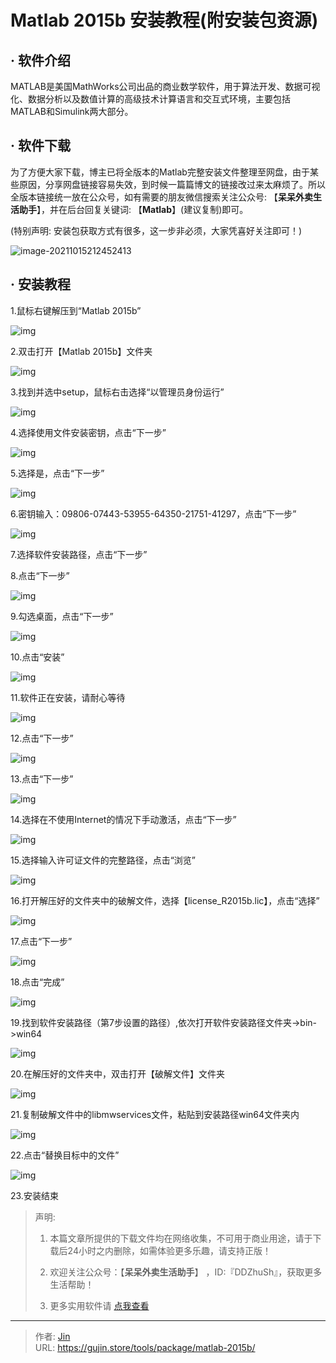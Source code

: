 # Matlab 2015b 安装教程(附安装包资源)


## · 软件介绍
MATLAB是美国MathWorks公司出品的商业数学软件，用于算法开发、数据可视化、数据分析以及数值计算的高级技术计算语言和交互式环境，主要包括MATLAB和Simulink两大部分。


## · 软件下载
为了方便大家下载，博主已将全版本的Matlab完整安装文件整理至网盘，由于某些原因，分享网盘链接容易失效，到时候一篇篇博文的链接改过来太麻烦了。所以全版本链接统一放在公众号，如有需要的朋友微信搜索关注公众号: 【**呆呆外卖生活助手**】，并在后台回复关键词: 【**Matlab**】(建议复制)即可。

(特别声明: 安装包获取方式有很多，这一步非必须，大家凭喜好关注即可！)

![image-20211015212452413](https://img.gujin.store/img/image-20211015212452413.png)

## · 安装教程

1.鼠标右键解压到“Matlab 2015b”

![img](https://img.gujin.store/img/v2-3e9c6aed9988f73b6987276e9c84d575_720w.png)



2.双击打开【Matlab 2015b】文件夹

![img](https://img.gujin.store/img/v2-e84cf3dd487c861f36f095c32e492a24_720w.png)

3.找到并选中setup，鼠标右击选择“以管理员身份运行”

![img](https://img.gujin.store/img/v2-6b0f8e2d38f92d37de18368c46e94535_720w.png)



4.选择使用文件安装密钥，点击“下一步”

![img](https://img.gujin.store/img/v2-c83d4ba3d2492deccc4e7fa690def530_720w.png)

5.选择是，点击“下一步”

![img](https://img.gujin.store/img/v2-7d91be4a1840ac92558ffd843f179301_720w.png)

6.密钥输入：09806-07443-53955-64350-21751-41297，点击“下一步”

![img](https://img.gujin.store/img/v2-98ef876ceda562daa1deca434094bb2e_720w.png)

7.选择软件安装路径，点击“下一步”

8.点击“下一步”

![img](https://img.gujin.store/img/v2-d9be6a46868f1027a6c85d771385ce80_720w.png)

9.勾选桌面，点击“下一步”

![img](https://img.gujin.store/img/v2-7d8c12929adfbb80d401ddec7d4d19a9_720w.png)

10.点击“安装”

![img](https://img.gujin.store/img/v2-c88133a73a7f91684848592622408aab_720w.png)

11.软件正在安装，请耐心等待

![img](https://img.gujin.store/img/v2-8338817a7cf84a1513f5368d4c27ce63_720w.png)

12.点击“下一步”

![img](https://img.gujin.store/img/v2-b576754e72fc4c43854b12fc21dda3af_720w.png)

13.点击“下一步”

![img](https://img.gujin.store/img/v2-66827701cfcdfbecbe6d3c8f21b806c4_720w.png)

14.选择在不使用Internet的情况下手动激活，点击“下一步”

![img](https://img.gujin.store/img/v2-27987b445c9122b113a23f3ff0d99f33_720w.png)

15.选择输入许可证文件的完整路径，点击“浏览”

![img](https://img.gujin.store/img/v2-1a9b8b1c1e54acc13aa7dbe9729ad06b_720w.png)

16.打开解压好的文件夹中的破解文件，选择【license_R2015b.lic】，点击“选择”

![img](https://img.gujin.store/img/v2-8836e97cc769eb6e010ce2d127cb7287_720w.png)

17.点击“下一步”

![img](https://img.gujin.store/img/v2-302f0655b22a144e1127e8741c8ae740_720w.png)

18.点击“完成”

![img](https://img.gujin.store/img/v2-78b3a3095e6727291c28e9c8abc256c4_720w.png)

19.找到软件安装路径（第7步设置的路径）,依次打开软件安装路径文件夹->bin->win64

![img](https://img.gujin.store/img/v2-6c493b1a1a9b7a5542cea67246ca3352_720w.png)

20.在解压好的文件夹中，双击打开【破解文件】文件夹

![img](https://img.gujin.store/img/v2-5ab4d1d19209720c72cc0218fa01bdc5_720w.png)



21.复制破解文件中的libmwservices文件，粘贴到安装路径win64文件夹内

![img](https://img.gujin.store/img/v2-b1de632a84eb5b3e8cc292b2dbee429c_720w.png)



22.点击“替换目标中的文件”

![img](https://img.gujin.store/img/v2-96149771cf173259e9c54883378a81ba_720w.png)

23.安装结束




> 声明: 
>
> 1. 本篇文章所提供的下载文件均在网络收集，不可用于商业用途，请于下载后24小时之内删除，如需体验更多乐趣，请支持正版！
>
> 2. 欢迎关注公众号：【**呆呆外卖生活助手**】 ，ID:『DDZhuSh』，获取更多生活帮助！
>
> 3. 更多实用软件请  [点我查看](/tools)

---

> 作者: [Jin](https://img.gujin.store/img/favicon.ico)  
> URL: https://gujin.store/tools/package/matlab-2015b/  

